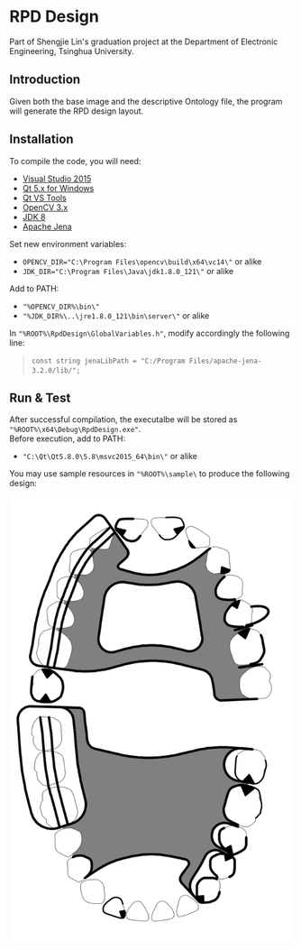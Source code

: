 # RPD Design
Part of Shengjie Lin's graduation project at the Department of Electronic Engineering, Tsinghua University.

## Introduction
Given both the base image and the descriptive Ontology file, the program will generate the RPD design layout.

## Installation
To compile the code, you will need:
* [Visual Studio 2015](https://www.visualstudio.com/)
* [Qt 5.x for Windows](https://www.qt.io/)
* [Qt VS Tools](http://doc.qt.io/qtvstools/index.html)
* [OpenCV 3.x](http://opencv.org/)
* [JDK 8](http://www.oracle.com/technetwork/java/javase/downloads/index.html)
* [Apache Jena](https://jena.apache.org/)

Set new environment variables:
* `OPENCV_DIR="C:\Program Files\opencv\build\x64\vc14\"` or alike
* `JDK_DIR="C:\Program Files\Java\jdk1.8.0_121\"` or alike

Add to PATH:
* `"%OPENCV_DIR%\bin\"`
* `"%JDK_DIR%\..\jre1.8.0_121\bin\server\"` or alike

In `"%ROOT%\RpdDesign\GlobalVariables.h"`, modify accordingly the following line:
> `const string jenaLibPath = "C:/Program Files/apache-jena-3.2.0/lib/";`

## Run & Test
After successful compilation, the executalbe will be stored as `"%ROOT%\x64\Debug\RpdDesign.exe"`.  
Before execution, add to PATH:
* `"C:\Qt\Qt5.8.0\5.8\msvc2015_64\bin\"` or alike

You may use sample resources in `"%ROOT%\sample\` to produce the following design:

<img src="sample/sample.png" width="600">
